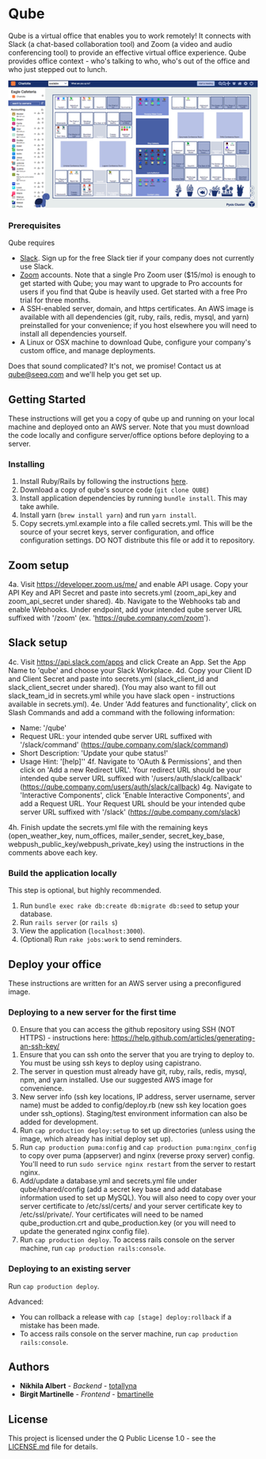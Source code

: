# Qube

Qube is a virtual office that enables you to work remotely! It connects with Slack (a chat-based collaboration tool) and Zoom (a video and audio conferencing tool) to provide an effective virtual office experience. Qube provides office context - who's talking to who, who's out of the office and who just stepped out to lunch.

![qube](qube.png)

### Prerequisites

Qube requires
- [Slack](https://slack.com/). Sign up for the free Slack tier if your company does not currently use Slack.
- [Zoom](https://zoom.us/) accounts. Note that a single Pro Zoom user ($15/mo) is enough to get started with Qube; you may want to upgrade to Pro accounts for users if you find that Qube is heavily used. Get started with a free Pro trial for three months.
- A SSH-enabled server, domain, and https certificates. An AWS image is available with all dependencies (git, ruby, rails, redis, mysql, and yarn) preinstalled for your convenience; if you host elsewhere you will need to install all dependencies yourself.
- A Linux or OSX machine to download Qube, configure your company's custom office, and manage deployments.

Does that sound complicated? It's not, we promise! Contact us at qube@seeq.com and we'll help you get set up.

## Getting Started

These instructions will get you a copy of qube up and running on your local machine and deployed onto an AWS server. Note that you must download the code locally and configure server/office options before deploying to a server.

### Installing

1. Install Ruby/Rails by following the instructions [here](installrails.com/).
2. Download a copy of qube's source code (`git clone QUBE`)
3. Install application dependencies by running `bundle install`. This may take awhile.
3. Install yarn (`brew install yarn`) and run `yarn install`.
4. Copy secrets.yml.example into a file called secrets.yml. This will be the source of your secret keys, server configuration, and office configuration settings. DO NOT distribute this file or add it to repository.

## Zoom setup

4a. Visit https://developer.zoom.us/me/ and enable API usage. Copy your API Key and API Secret and paste into secrets.yml (zoom_api_key and zoom_api_secret under shared).
4b. Navigate to the Webhooks tab and enable Webhooks. Under endpoint, add your intended qube server URL suffixed with '/zoom' (ex. 'https://qube.company.com/zoom').

## Slack setup

4c. Visit https://api.slack.com/apps and click Create an App. Set the App Name to 'qube' and choose your Slack Workplace.
4d. Copy your Client ID and Client Secret and paste into secrets.yml (slack_client_id and slack_client_secret under shared). (You may also want to fill out slack_team_id in secrets.yml while you have slack open - instructions available in secrets.yml).
4e. Under 'Add features and functionality', click on Slash Commands and add a command with the following information:
- Name: '/qube'
- Request URL: your intended qube server URL suffixed with '/slack/command' (https://qube.company.com/slack/command)
- Short Description: 'Update your qube status!'
- Usage Hint: '[help]''
4f. Navigate to 'OAuth & Permissions', and then click on 'Add a new Redirect URL'. Your redirect URL should be your intended qube server URL suffixed with '/users/auth/slack/callback' (https://qube.company.com/users/auth/slack/callback)
4g. Navigate to 'Interactive Components', click 'Enable Interactive Components', and add a Request URL. Your Request URL should be your intended qube server URL suffixed with '/slack' (https://qube.company.com/slack)

4h. Finish update the secrets.yml file with the remaining keys (open_weather_key, num_offices, mailer_sender, secret_key_base, webpush_public_key/webpush_private_key) using the instructions in the comments above each key.

### Build the application locally

This step is optional, but highly recommended.

1. Run `bundle exec rake db:create db:migrate db:seed` to setup your database.
1. Run `rails server` (or `rails s`)
2. View the application (`localhost:3000`).
3. (Optional) Run `rake jobs:work` to send reminders.

## Deploy your office

These instructions are written for an AWS server using a preconfigured image.

### Deploying to a new server for the first time

0. Ensure that you can access the github repository using SSH (NOT HTTPS) - instructions here: https://help.github.com/articles/generating-an-ssh-key/
1. Ensure that you can ssh onto the server that you are trying to deploy to. You must be using ssh keys to deploy using capistrano.
2. The server in question must already have git, ruby, rails, redis, mysql, npm, and yarn installed. Use our suggested AWS image for convenience.
3. New server info  (ssh key locations, IP address, server username, server name) must be added to config/deploy.rb (new ssh key location goes under ssh_options). Staging/test environment information can also be added for development.
4. Run `cap production deploy:setup` to set up directories (unless using the image, which already has initial deploy set up).
5. Run `cap production puma:config` and `cap production puma:nginx_config` to copy over puma (appserver) and nginx (reverse proxy server) config. You'll need to run `sudo service nginx restart` from the server to restart nginx.
6. Add/update a database.yml and secrets.yml file under qube/shared/config (add a secret key base and add database information used to set up MySQL). You will also need to copy over your server certificate to /etc/ssl/certs/ and your server certificate key to /etc/ssl/private/. Your certificates will need to be named qube_production.crt and qube_production.key (or you will need to update the generated nginx config file).
7. Run `cap production deploy`. To access rails console on the server machine, run `cap production rails:console`.

### Deploying to an existing server

Run `cap production deploy`.

Advanced:
- You can rollback a release with `cap [stage] deploy:rollback` if a mistake has been made.
- To access rails console on the server machine, run `cap production rails:console`.

## Authors

* **Nikhila Albert** - *Backend* - [totallyna](https://github.com/totallyna)
* **Birgit Martinelle** - *Frontend* - [bmartinelle](https://github.com/bmartinelle)

## License

This project is licensed under the Q Public License 1.0 - see the [LICENSE.md](LICENSE.md) file for details.
